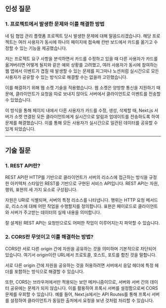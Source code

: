 ## 인성 질문

### 1. 프로젝트에서 발생한 문제와 이를 해결한 방법

네 팀 협업 관리 플랫폼 프로젝트 당시 발생한 문제에 대해 말씀드리겠습니다.
해당 프로젝트는 여러 사용자가 동시에 하나의 페이지에 접속해 칸반 보드에서 카드를 옮기고 수정할 수 있는 기능을 제공했습니다.

저는 프로젝트 요구 사항을 분석하면서 카드를 수정하고 있을 때 다른 사용자가 카드를 옮겨버리면 어떻게 될지와 같은 예외 상황를 고려했고,
여러 사용자가 동시에 참여하는 웹 앱에서 이벤트가 겹칠 때 발생할 수 있는 문제를 피그마나 노션처럼 실시간으로 모든 사용자가 공유할 수 있는 방식으로 해결할 수는 없을까 고민했습니다.

이를 해결하기 위해 웹 소켓 기술을 적용했습니다.
웹 소켓은 양방향 통신을 지원하기 때문에, 클라이언트가 요청을 따로 보내지 않아도 서버에서 클라이언트로 이벤트를 전송할 수 있었습니다.

이 방식을 통해 페이지 내에서 다른 사용자가 카드를 수정, 생성, 삭제할 때,
Next.js 서버가 소켓 연결된 모든 클라이언트에게 실시간으로 알림과 업데이트를 전송하도록 하여 문제를 해결했습니다.
이를 통해 모든 사용자가 실시간으로 일관된 데이터를 공유할 수 있게 되었습니다.

---

## 기술 질문

### 1. REST API란?

REST API란 HTTP를 기반으로 클라이언트가 서버의 리소스에 접근하는 방식을 규정한 아키텍처 스타일인 REST를 기반으로 구현된 서비스 API입니다.
REST API는 자원, 행위, 표현의 세 가지 요소로 구성됩니다.

자원은 URI로 식별되며, 서버의 특정 리소스를 나타냅니다.
행위는 HTTP 요청 메서드로, 리소스에 대해 어떤 작업을 수행할지를 정의합니다.
표현은 페이로드로 클라이언트와 서버가 주고받는 데이터의 실제 내용을 의미합니다.

잘 설계된 REST API는 요청만으로도 어떠한 작업이 이루어지는지 파악할 수 있습니다.

### 2. CORS란 무엇이고 이를 해결하는 방법?

CORS란 서로 다른 origin 간에 자원을 공유하는 것을 의미하며 기본적으로 차단되어 있습니다.
여기서 origin이란 URL에서 프로토콜, 호스트, 포트를 합친 것을 말합니다.

서로 다른 origin 간에 자원을 공유하는 것을 허용하려면
서버에서 응답 헤더에 특정 헤더를 포함하는 방식으로 해결할 수 있습니다.

또한, CORS는 브라우저에서만 적용되는 보안 메커니즘이므로, 서버와 서버 간의 데이터 공유에는 문제가 되지 않습니다.
이를 활용하여 프록시 서버를 설정함으로써 CORS 문제를 우회할 수 있습니다.
예를 들어, Next.js에서는 API Routes를 통해 프록시 서버를 설정하여 클라이언트가 동일한 출처에서 요청을 보낸 것처럼 처리할 수 있습니다.
